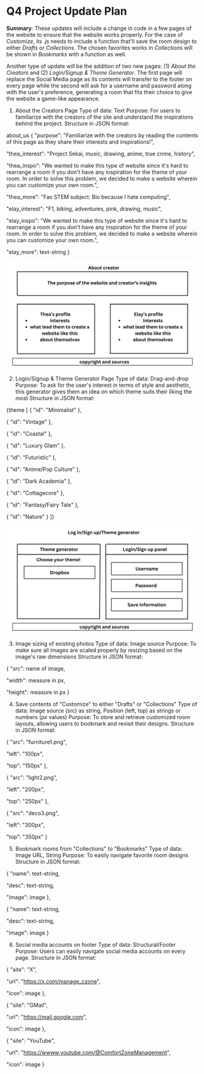 # Q4 Project Update Plan
**Summary**: These updates will include a change in code in a few pages of the website to ensure that the website works properly. For the case of _Customize_, its .js needs to include a function that'll save the room design to either _Drafts_ or _Collections_. The chosen favorites works in _Collections_ will be shown in _Bookmarks_ with a function as well.

Another type of update will be the addition of two new pages: (1) _About the Creators_ and (2) _Login/Signup & Theme Generator_. The first page will replace the Social Media page as its contents will transfer to the footer on every page while the second will ask for a username and password along with the user's preference, generating a room that fits their choice to give the website a game-like appearance.


1. About the Creators Page
Type of data: Text
Purpose: For users to familiarize with the creators of the site and understand the inspirations behind the project.
Structure in JSON format:

about_us {
"purpose": "Familiarize with the creators by reading the contents of this page as they share their interests and inspirations!",

"thea_interest": "Project Sekai, music, drawing, anime, true crime, history",

"thea_inspo": "We wanted to make this type of website since it's hard to rearrange a room if you don't have any inspiration for the theme of your room. In order to solve this problem, we decided to make a website wherein you can customize your own room.",

"thea_more": "Fav STEM subject: Bio because I hate computing",

"elay_interest": "F1, biking, adventures, pink, drawing, music",

"elay_inspo": "We wanted to make this type of website since it's hard to rearrange a room if you don't have any inspiration for the theme of your room. In order to solve this problem, we decided to make a website wherein you can customize your own room.",

"elay_more": text-string
}

![](About.png) 
   
2. Login/Signup & Theme Generator Page
Type of data: Drag-and-drop
Purpose: To ask for the user's interest in terms of style and aesthetic, this generator gives them an idea on which theme suits their liking the most
Structure in JSON format:

{theme [
{
"id": "Minimalist"
},

{
"id": "Vintage"
},

{
"id": "Coastal"
},

{
"id": "Luxury Glam"
},

{
"id": "Futuristic"
},

{
"id": "Anime/Pop Culture"
},

{
"id": "Dark Academia"
},

{
"id": "Cottagecore"
},

{
"id": "Fantasy/Fairy Tale"
},

{
"id": "Nature"
}
]}

![](LoginSignupTheme.png)

3. Image sizing of existing photos
Type of data: Image source
Purpose: To make sure all images are scaled properly by resizing based on the image's raw dimensions
Structure in JSON format:

{
"src": name of image,

"width": measure in px,

"height": measure in px
}

4. Save contents of "Customize" to either "Drafts" or "Collections"
Type of data: Image source (src) as string, Position (left, top) as strings or numbers (px values)
Purpose: To store and retrieve customized room layouts, allowing users to bookmark and revisit their designs.
Structure in JSON format:

{
"src": "furniture1.png",

"left": "100px",

"top": "150px"
},

{
"src": "light2.png",

"left": "200px",

"top": "250px"
},

{
"src": "deco3.png",

"left": "300px",

"top": "350px"
}

5. Bookmark rooms from "Collections" to "Bookmarks"
Type of data: Image URL, String
Purpose: To easily navigate favorite room designs
Structure in JSON format:

{
"name": text-string,

"desc": text-string,

"image": image
},

{
"name": text-string,

"desc": text-string,

"image": image
}

6. Social media accounts on footer
Type of data: Structural/Footer
Purpose: Users can easily navigate social media accounts on every page.
Structure in JSON format:

{
"site": "X",

"url": "https://x.com/manage_czone",

"icon": image
},

{
"site": "GMail",

"url": "https://mail.google.com",

"icon": image
},

{
"site": "YouTube",

"url": "https://wwww.youtube.com/@ComfortZoneManagement",

"icon": image
}
